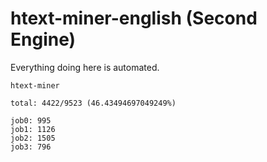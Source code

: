# htext-miner-english (Second Engine)

Everything doing here is automated.

```
htext-miner

total: 4422/9523 (46.43494697049249%)

job0: 995
job1: 1126
job2: 1505
job3: 796
```
